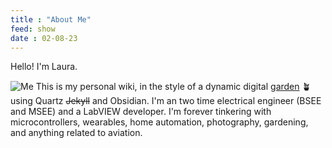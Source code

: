 ```yaml
---
title : "About Me"
feed: show
date : 02-08-23
---
```


Hello! I'm Laura. 

![Me](avatar.png "Me")
This is my personal wiki, in the style of a dynamic digital [garden](why-garden) 🪴 using Quartz ~~Jekyll~~ and Obsidian. I'm an two time electrical engineer (BSEE and MSEE) and a LabVIEW developer. I'm forever tinkering with microcontrollers, wearables, home automation, photography, gardening, and anything related to aviation.